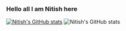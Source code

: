 ### Hello all I am Nitish here
[![Nitish's GitHub stats](https://github-readme-stats.vercel.app/api?username=Nitish36&count_private=true)](https://github.com/Nitish36/github-readme-stats)
![Nitish's GitHub stats](https://github-readme-stats.vercel.app/api?username=Nitish36&count_private=true&show_icons=true)
